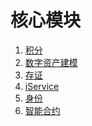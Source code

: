 <!--
order: false
parent:
  order: 4
-->

# 核心模块

1. [积分](./token.md)
2. [数字资产建模](./nft.md)
3. [存证](./record.md)
4. [iService](./iservice.md)
5. [身份](./identity.md)
6. [智能合约](./wasm.md)
